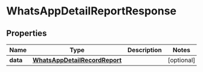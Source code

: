 

# WhatsAppDetailReportResponse


## Properties

| Name | Type | Description | Notes |
|------------ | ------------- | ------------- | -------------|
|**data** | [**WhatsAppDetailRecordReport**](WhatsAppDetailRecordReport.md) |  |  [optional] |



